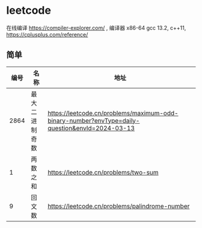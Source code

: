 # leetcode   

在线编译 https://compiler-explorer.com/ ,  编译器  x86-64 gcc 13.2,  c++11, https://cplusplus.com/reference/    

## 简单     

|编号|名称|  地址 |   
|----|---|-------|    
|2864| 最大二进制奇数| https://leetcode.cn/problems/maximum-odd-binary-number?envType=daily-question&envId=2024-03-13|   
|1|两数之和|https://leetcode.cn/problems/two-sum  |    
|9|回文数|https://leetcode.cn/problems/palindrome-number  |    
